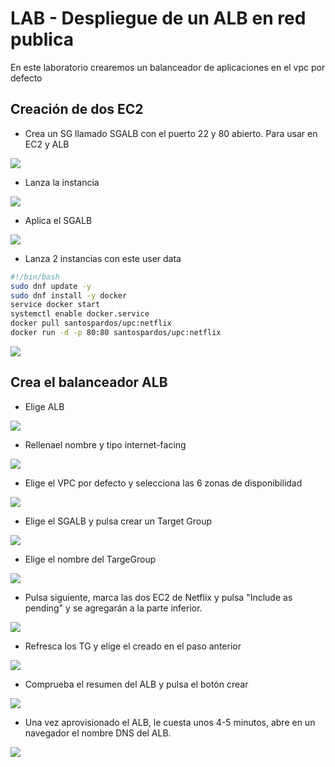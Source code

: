 # LAB - Despliegue de un ALB en red publica

En este laboratorio crearemos un balanceador de aplicaciones en el vpc por defecto

## Creación de dos EC2

* Crea un SG llamado SGALB con el puerto 22 y 80 abierto. Para usar en EC2 y ALB

![](images/01.png)

* Lanza la instancia

![](images/02.png)

* Aplica el SGALB

![](images/03.png)

* Lanza 2 instancias con este user data

```bash
#!/bin/bash
sudo dnf update -y
sudo dnf install -y docker
service docker start
systemctl enable docker.service
docker pull santospardos/upc:netflix
docker run -d -p 80:80 santospardos/upc:netflix
```

![](images/04.png)



## Crea el balanceador ALB

* Elige ALB

![](images/05.png)


* Rellenael nombre y tipo internet-facing

![](images/06.png)

* Elige el VPC por defecto y selecciona las 6 zonas de disponibilidad

![](images/07.png)

* Elige el SGALB y pulsa crear un Target Group

![](images/08.png)

* Elige el nombre del TargeGroup

![](images/09.png)

* Pulsa siguiente, marca las dos EC2 de Netflix y pulsa "Include as pending" y se agregarán a la parte inferior.

![](images/10.png)

* Refresca los TG y elige el creado en el paso anterior

![](images/11.png)

* Comprueba el resumen del ALB y pulsa el botón crear

![](images/12.png)

* Una vez aprovisionado el ALB, le cuesta unos 4-5 minutos, abre en un navegador el nombre DNS del ALB.

![](images/13.png)
